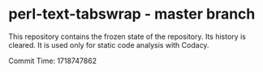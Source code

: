 # perl-text-tabswrap - master branch

This repository contains the frozen state of the repository.
Its history is cleared. It is used only for static code
analysis with Codacy.

Commit Time: 1718747862